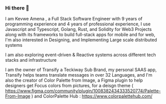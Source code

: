 ### Hi there 👋

I am Kevwe Amena , a Full Stack Software Engineer with 9 years of programming experience and 4 years of professional experience, I use Javascript and Typescript, Golang, Rust, and Solidity for Web3 Projects along with its frameworks to build full-stack apps for mobile and for web, I'm also interested in Designing, and Implementing Large scale distributed systems

I am also exploring event-driven & Reactive systems across different tech stacks and infrastructure

I am the owner of Transify  a Teckiway Sub Brand, my personal SAAS app, Transify helps teams translate messages in over 32  Languages, and I'm also the creator of Color Palette from Image, a Figma plugin to help designers get Focus colors from pictures, for a deisgn theme ( https://www.figma.com/community/plugin/1008382434333520774/Palette-From-Image ) and ColorPalette Hub : https://www.colorpalettehub.com/
